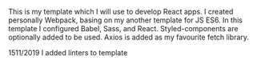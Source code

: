 This is my template which I will use to develop React apps. I created personally Webpack, basing on my another template for JS ES6. In this template I configured Babel, Sass, and React. Styled-components are optionally added to be used. Axios is added as my favourite fetch library.

1511/2019 I added linters to template
